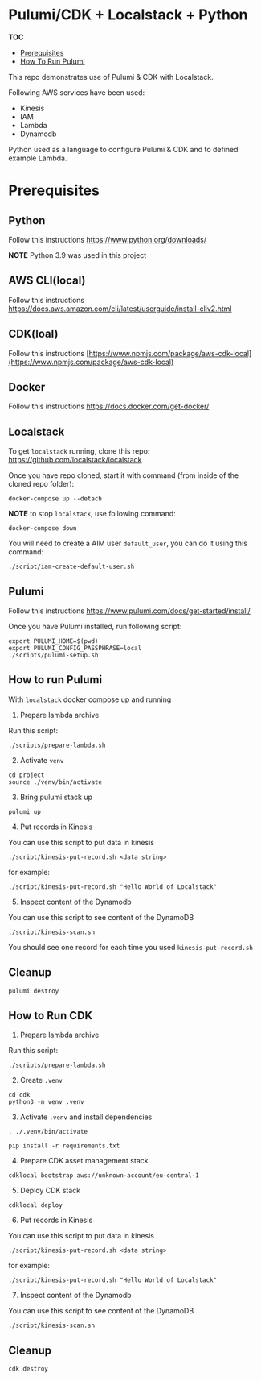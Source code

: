 # Pulumi/CDK + Localstack + Python

**TOC**
- [Prerequisites](#prerequisites)
- [How To Run Pulumi](#how-to-run-pulumi)

This repo demonstrates use of Pulumi & CDK with Localstack. 

Following AWS services have been used:
- Kinesis
- IAM
- Lambda
- Dynamodb

Python used as a language to configure Pulumi & CDK and to defined example Lambda.

# Prerequisites

## Python

Follow this instructions https://www.python.org/downloads/

**NOTE** Python 3.9 was used in this project

## AWS CLI(local)

Follow this instructions [https://docs.aws.amazon.com/cli/latest/userguide/install-cliv2.html ](https://github.com/localstack/awscli-local)

## CDK(loal)

Follow this instructions [https://www.npmjs.com/package/aws-cdk-local](https://www.npmjs.com/package/aws-cdk-local)

## Docker

Follow this instructions https://docs.docker.com/get-docker/

## Localstack

To get `localstack` running, clone this repo: https://github.com/localstack/localstack

Once you have repo cloned, start it with command (from inside of the cloned repo folder):

```shell
docker-compose up --detach
```

**NOTE** to stop `localstack`, use following command:
```shell
docker-compose down
```

You will need to create a AIM user `default_user`, you can do it using this command:

```shell
./script/iam-create-default-user.sh
```

## Pulumi

Follow this instructions https://www.pulumi.com/docs/get-started/install/

Once you have Pulumi installed, run following script:

```shell
export PULUMI_HOME=$(pwd)
export PULUMI_CONFIG_PASSPHRASE=local
./scripts/pulumi-setup.sh
```

## How to run Pulumi

With `localstack` docker compose up and running

1. Prepare lambda archive

Run this script:

```shell
./scripts/prepare-lambda.sh
```

2. Activate `venv`

```shell
cd project
source ./venv/bin/activate
```

3. Bring  pulumi stack up

```shell
pulumi up
```

4. Put records in Kinesis

You can use this script to put data in kinesis

```shell
./script/kinesis-put-record.sh <data string>
```

for example:

```shell
./script/kinesis-put-record.sh "Hello World of Localstack"
```

5. Inspect content of the Dynamodb

You can use this script to see content of the DynamoDB

```shell
./script/kinesis-scan.sh 
```

You should see one record for each time you used `kinesis-put-record.sh`

## Cleanup

```shell
pulumi destroy
```

## How to Run CDK

1. Prepare lambda archive

Run this script:

```shell
./scripts/prepare-lambda.sh
```
2. Create `.venv`

```
cd cdk
python3 -m venv .venv
```

3. Activate `.venv` and install dependencies

```
. ./.venv/bin/activate

pip install -r requirements.txt
```

4. Prepare CDK asset management stack

```
cdklocal bootstrap aws://unknown-account/eu-central-1
```

5. Deploy CDK stack

```
cdklocal deploy
```

6. Put records in Kinesis

You can use this script to put data in kinesis

```shell
./script/kinesis-put-record.sh <data string>
```

for example:

```shell
./script/kinesis-put-record.sh "Hello World of Localstack"
```

7. Inspect content of the Dynamodb

You can use this script to see content of the DynamoDB

```shell
./script/kinesis-scan.sh 
```

## Cleanup

```shell
cdk destroy
```